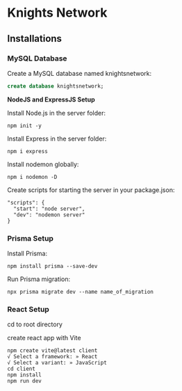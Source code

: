 # Knights Network

## Installations

### MySQL Database

Create a MySQL database named knightsnetwork:

```sql
create database knightsnetwork;
```
**NodeJS and ExpressJS Setup**

Install Node.js in the server folder:
```
npm init -y
```
Install Express in the server folder:
```
npm i express
```
Install nodemon globally:
```
npm i nodemon -D
```
Create scripts for starting the server in your package.json:
```
"scripts": {
  "start": "node server",
  "dev": "nodemon server"
}
```

### Prisma Setup
Install Prisma:
```
npm install prisma --save-dev
```
Run Prisma migration:
```
npx prisma migrate dev --name name_of_migration
```

### React Setup
cd to root directory

create react app with Vite
```
npm create vite@latest client  
√ Select a framework: » React
√ Select a variant: » JavaScript
cd client
npm install
npm run dev
```
